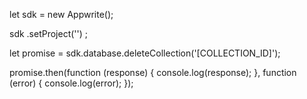 let sdk = new Appwrite();

sdk
    .setProject('')
;

let promise = sdk.database.deleteCollection('[COLLECTION_ID]');

promise.then(function (response) {
    console.log(response);
}, function (error) {
    console.log(error);
});